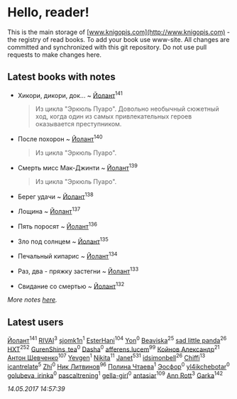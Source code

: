# Hello, reader!
This is the main storage of [www.knigopis.com](http://www.knigopis.com) - the registry of read books.
To add your book use www-site. All changes are committed and synchronized with this git repository.
Do not use pull requests to make changes here.


## Latest books with notes
* Хикори, дикори, док... ~ [Йолант](users/104/104690883692185089260-google)<sup>141</sup>
    > Из цикла "Эркюль Пуаро". Довольно необычный сюжетный ход, когда один из самых привлекательных героев оказывается преступником.

* После похорон ~ [Йолант](users/104/104690883692185089260-google)<sup>140</sup>
    > Из цикла "Эркюль Пуаро".

* Смерть мисс Мак-Джинти ~ [Йолант](users/104/104690883692185089260-google)<sup>139</sup>
    > Из цикла "Эркюль Пуаро".

* Берег удачи ~ [Йолант](users/104/104690883692185089260-google)<sup>138</sup>

* Лощина ~ [Йолант](users/104/104690883692185089260-google)<sup>137</sup>

* Пять поросят ~ [Йолант](users/104/104690883692185089260-google)<sup>136</sup>

* Зло под солнцем ~ [Йолант](users/104/104690883692185089260-google)<sup>135</sup>

* Печальный кипарис ~ [Йолант](users/104/104690883692185089260-google)<sup>134</sup>

* Раз, два - пряжку застегни ~ [Йолант](users/104/104690883692185089260-google)<sup>133</sup>

* Свидание со смертью ~ [Йолант](users/104/104690883692185089260-google)<sup>132</sup>


_More notes [here](latest_books_with_notes.md)._


## Latest users
[Йолант](users/104/104690883692185089260-google)<sup>141</sup> 
[RIVAI](users/105/105617470861273678190-google)<sup>3</sup> 
[sjomk1n](users/243/243975624-vkontakte)<sup>1</sup> 
[EsterHani](users/305/30558181-vkontakte)<sup>104</sup> 
[Yon](users/103/10348899-vkontakte)<sup>0</sup> 
[Beaviska](users/102/10202544960024508-facebook)<sup>25</sup> 
[sad little panda](users/188/1882525281990290-facebook)<sup>26</sup> 
[HXT](users/100/100002563462782-facebook)<sup>252</sup> 
[GurenShins_tea](users/712/712242609159274496-twitter)<sup>0</sup> 
[Dasha](users/130/13015628898852979311-mailru)<sup>0</sup> 
[afferens.lucem](users/196/196071655-vkontakte)<sup>99</sup> 
[Койнов Александр](users/414/414040473-vkontakte)<sup>21</sup> 
[Антон Шевченко](users/339/339786161-vkontakte)<sup>107</sup> 
[Yevgen](users/100/100001921022265-facebook)<sup>1</sup> 
[Nikita](users/100/100684315-vkontakte)<sup>11</sup> 
[Janet](users/205/20565064-vkontakte)<sup>531</sup> 
[idsimonbell](users/380/380554090-vkontakte)<sup>26</sup> 
[Chiffi](users/105/105831994080785626680-google)<sup>13</sup> 
[icantrelate](users/111/111003752220369872386-googleplus)<sup>5</sup> 
[Zhi](users/104/104502610850806942588-google)<sup>0</sup> 
[Ник Литвинов](users/241/241974816-vkontakte)<sup>96</sup> 
[Полина Чтаева](users/182/18209789998000712034-mailru)<sup>1</sup> 
[Эосфор](users/193/1931089343792598-facebook)<sup>0</sup> 
[yl4ikchebotar](users/651/65177110-vkontakte)<sup>0</sup> 
[golubeva_irinka](users/208/20867638-vkontakte)<sup>0</sup> 
[pascaltrening](users/116/1168869274-facebook)<sup>1</sup> 
[gella-girl](users/421/42198251-vkontakte)<sup>0</sup> 
[antasiar](users/688/68827372-vkontakte)<sup>109</sup> 
[Ann Rott](users/108/108774233915925319546-google)<sup>3</sup> 
[Garka](users/115/115753719718250012620-google)<sup>142</sup> 


_14.05.2017 14:57:39_
